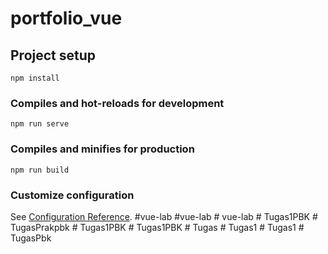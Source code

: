 # portfolio_vue

## Project setup
```
npm install
```

### Compiles and hot-reloads for development
```
npm run serve
```

### Compiles and minifies for production
```
npm run build
```

### Customize configuration
See [Configuration Reference](https://cli.vuejs.org/config/).
# v u e - l a b  
 # v u e - l a b  
 #   v u e - l a b  
 #   T u g a s 1 P B K  
 #   T u g a s P r a k p b k  
 #   T u g a s 1 P B K  
 #   T u g a s 1 P B K  
 #   T u g a s  
 #   T u g a s 1  
 #   T u g a s 1  
 #   T u g a s P b k  
 